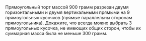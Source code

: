 Прямоугольный торт массой 900 грамм разрезан двумя горизонтальными и двумя вертикальными прямыми на 9 прямоугольных кусочков (прямые параллельны сторонам прямоугольника). Докажите, что всегда можно выбрать 3 прямоугольных кусочка, не имеющих общих сторон, чтобы их суммарная масса была не меньше 300 грамм.